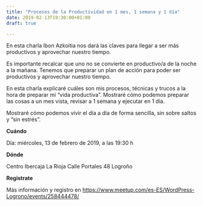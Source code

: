 ```yaml
---
title: "Procesos de la Productividad en 1 mes, 1 semana y 1 día"
date: 2019-02-13T19:30:00+01:00
draft: true

---
```

En esta charla Ibon Azkoitia nos dará las claves para llegar a ser más productivos y aprovechar nuestro tiempo.

<!--more-->

Es importante recalcar que uno no se convierte en productivo/a de la noche a la mañana. Tenemos que preparar un plan de acción para poder ser productivos y aprovechar nuestro tiempo.

En esta charla explicaré cuáles son mis procesos, técnicas y trucos a la hora de preparar mi “vida productiva”. Mostraré cómo podemos preparar las cosas a un mes vista, revisar a 1 semana y ejecutar en 1 día.

Mostraré cómo podemos vivir el día a día de forma sencilla, sin sobre saltos y “sin estrés”.

__Cuándo__

Día: miércoles, 13 de febrero de 2019, a las 19:30 h

__Dónde__

Centro Ibercaja La Rioja
Calle Portales 48
Logroño

__Registrate__

Más información y registro en https://www.meetup.com/es-ES/WordPress-Logrono/events/258444478/